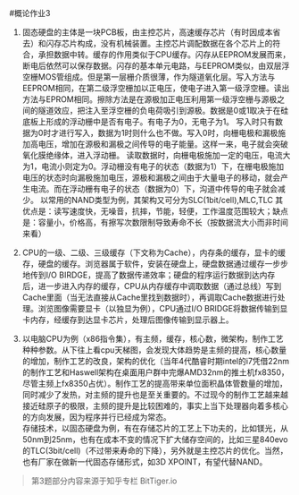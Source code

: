 #概论作业3

1. 固态硬盘的主体是一块PCB板，由主控芯片，高速缓存芯片（有时因成本省去）和闪存芯片构成，没有机械装置。主控芯片调配数据在各个芯片上的符合，承担数据中转。缓存的作用类似于CPU缓存。闪存从EEPROM发展而来，断电后依然可以保存数据。闪存的基本单元电路，与EEPROM类似，由双层浮空栅MOS管组成。但是第一层栅介质很薄，作为隧道氧化层。写入方法与EEPROM相同，在第二级浮空栅加以正电压，使电子进入第一级浮空栅。读出方法与EPROM相同。擦除方法是在源极加正电压利用第一级浮空栅与源极之间的隧道效应，把注入至浮空栅的负电荷吸引到源极。数据是0或1取决于在硅底板上形成的浮动栅中是否有电子。有电子为0，无电子为1。
写入时只有数据为0时才进行写入，数据为1时则什么也不做。写入0时，向栅电极和漏极施加高电压，增加在源极和漏极之间传导的电子能量。这样一来，电子就会突破氧化膜绝缘体，进入浮动栅。
读取数据时，向栅电极施加一定的电压，电流大为1，电流小则定为0。浮动栅没有电子的状态（数据为1）下，在栅电极施加电压的状态时向漏极施加电压，源极和漏极之间由于大量电子的移动，就会产生电流。而在浮动栅有电子的状态（数据为0）下，沟道中传导的电子就会减少。
以常用的NAND类型为例，其架构又可分为SLC(1bit/cell),MLC,TLC
其优点是：读写速度快，无噪音，抗摔，节能，轻便，工作温度范围较大；缺点是：容量小，价格高，有擦写次数限制导致寿命不长（按数据流大小而非时间来看）  

2. CPU的一级、二级、三级缓存（下文称为Cache），内存条的缓存，显卡的缓存，硬盘的缓存。浏览器属于软件，安装在硬盘上，硬盘数据通过缓存一步步地传到I/O BIRDGE，提高了数据传递效率；硬盘的程序运行数据到达内存后，进一步进入内存的缓存，CPU从内存缓存中调取数据（通过总线）写到Cache里面（当无法直接从Cache里找到数据时），再调取Cache数据进行处理。浏览图像需要显卡（以独显为例），CPU通过I/O BRIDGE将数据传输到显卡内存，经缓存到达显卡芯片，处理后图像传输到显示器上。  

3. 以电脑CPU为例（x86指令集），有主频，缓存，核心数，微架构，制作工艺种种参数。从下往上看cpu天梯图，会发现大体趋势是主频的提高，核心数量的增加，制作工艺的改良，架构的优化（当年4代酷睿时期intel的i7凭借22nm的制作工艺和Haswell架构在桌面用户群中完爆AMD32nm的推土机fx8350，尽管主频上fx8350占优）。制作工艺的提高带来单位面积晶体管数量的增加，同时减少了发热，对主频的提升也是至关重要的。不过现今的制作工艺越来越接近硅原子的极限，主频的提升是比较困难的，事实上当下处理器向着多核心的方向发展，因为程序并行已经成为常态。  
存储技术，以固态硬盘为例，有在存储芯片的工艺上下功夫的，比如镁光，从50nm到25nm，也有在成本不变的情况下扩大储存空间的，比如三星840evo 的TLC(3bit/cell)（不过带来寿命的下降），另外就是主控芯片的优化。当然，也有厂家在做新一代固态存储形式，如3D XPOINT，有望代替NAND。


> 第3题部分内容来源于知乎专栏 BitTiger.io